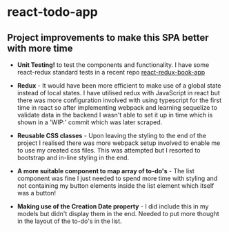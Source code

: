 # react-todo-app

## Project improvements to make this SPA better with more time

- <b>Unit Testing!</b> to test the components and functionality. I have some react-redux standard tests in a recent repo 
[react-redux-book-app](https://github.com/DanielOS7/react-redux-book-app/tree/develop/client/src)

- <b>Redux</b> - It would have been more efficient to make use of a global state instead of local states. I have utilised redux with JavaScript
in react but there was more configuration involved with using typescript for the first time in react so after implementing webpack and learning 
sequelize to validate data in the backend I wasn't able to set it up in time which is shown in a 'WIP:' commit which was later scraped.

- <b>Reusable CSS classes</b> - Upon leaving the styling to the end of the project I realised there was more webpack setup involved to enable
me to use my created css files. This was attempted but I resorted to bootstrap and in-line styling in the end.

- <b>A more suitable component to map array of to-do's</b> - The list component was fine I just needed to spend more time with styling and not
containing my button elements inside the list element which itself was a button!

- <b>Making use of the Creation Date property</b> - I did include this in my models but didn't display them in the end. Needed to put more
thought in the layout of the to-do's in the list.







